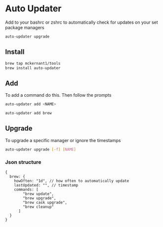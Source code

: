 # Auto Updater
Add to your bashrc or zshrc to automatically check for updates on your set package managers

```bash
auto-updater upgrade
```

## Install
```bash
brew tap mckernant1/tools
brew install auto-updater
```

## Add
To add a command do this. Then follow the prompts

```bash
auto-updater add <NAME>
```

```bash
auto-updater add brew
```

## Upgrade
To upgrade a specific manager or ignore the timestamps
```bash
auto-updater upgrade [-f] [NAME]
```


### Json structure
```json5
{
  brew: {
    howOften: "1d", // how often to automatically update
    lastUpdated: "", // timestamp
    commands: [
        "brew update",
        "brew upgrade",
        "brew cask upgrade",
        "brew cleanup"
      ]
  }
}
```
